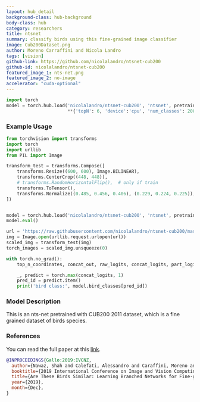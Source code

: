 ```yaml
---
layout: hub_detail
background-class: hub-background
body-class: hub
category: researchers
title: ntsnet
summary: classify birds using this fine-grained image classifier
image: Cub200Dataset.png
author: Moreno Carraffini and Nicola Landro
tags: [vision]
github-link: https://github.com/nicolalandro/ntsnet-cub200
github-id: nicolalandro/ntsnet-cub200
featured_image_1: nts-net.png
featured_image_2: no-image
accelerator: "cuda-optional"
---
```


```python
import torch
model = torch.hub.load('nicolalandro/ntsnet-cub200', 'ntsnet', pretrained=True,
                       **{'topN': 6, 'device':'cpu', 'num_classes': 200})
```

### Example Usage

```python
from torchvision import transforms
import torch
import urllib
from PIL import Image

transform_test = transforms.Compose([
    transforms.Resize((600, 600), Image.BILINEAR),
    transforms.CenterCrop((448, 448)),
    # transforms.RandomHorizontalFlip(),  # only if train
    transforms.ToTensor(),
    transforms.Normalize((0.485, 0.456, 0.406), (0.229, 0.224, 0.225)),
])


model = torch.hub.load('nicolalandro/ntsnet-cub200', 'ntsnet', pretrained=True, **{'topN': 6, 'device':'cpu', 'num_classes': 200})
model.eval()

url = 'https://raw.githubusercontent.com/nicolalandro/ntsnet-cub200/master/images/nts-net.png'
img = Image.open(urllib.request.urlopen(url))
scaled_img = transform_test(img)
torch_images = scaled_img.unsqueeze(0)

with torch.no_grad():
    top_n_coordinates, concat_out, raw_logits, concat_logits, part_logits, top_n_index, top_n_prob = model(torch_images)

    _, predict = torch.max(concat_logits, 1)
    pred_id = predict.item()
    print('bird class:', model.bird_classes[pred_id])
```

### Model Description
This is an nts-net pretrained with CUB200 2011 dataset, which is a fine grained dataset of birds species.

### References
You can read the full paper at this [link](http://artelab.dista.uninsubria.it/res/research/papers/2019/2019-IVCNZ-Nawaz-Birds.pdf).
```bibtex
@INPROCEEDINGS{Gallo:2019:IVCNZ,
  author={Nawaz, Shah and Calefati, Alessandro and Caraffini, Moreno and Landro, Nicola and Gallo, Ignazio},
  booktitle={2019 International Conference on Image and Vision Computing New Zealand (IVCNZ 2019)},
  title={Are These Birds Similar: Learning Branched Networks for Fine-grained Representations},
  year={2019},
  month={Dec},
}
```
